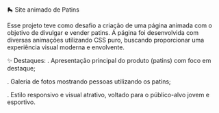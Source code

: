 🛼 Site animado de Patins

Esse projeto teve como desafio a criação de uma página animada com o objetivo de divulgar e vender patins.
Á página foi desenvolvida com diversas animações utilizando CSS puro, buscando proporcionar uma experiência visual moderna e envolvente.

✨ Destaques:
. Apresentação principal do produto (patins) com foco em destaque;

. Galeria de fotos mostrando pessoas utilizando os patins;

. Estilo responsivo e visual atrativo, voltado para o público-alvo jovem e esportivo.
